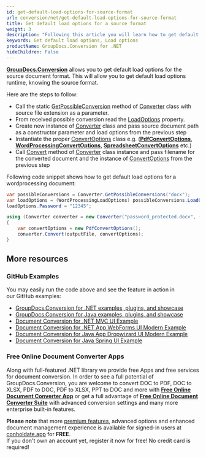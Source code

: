 ```yaml
---
id: get-default-load-options-for-source-format
url: conversion/net/get-default-load-options-for-source-format
title: Get default load options for a source format
weight: 3
description: "Following this article you will learn how to get default load options for a source format with GroupDocs.Conversion for .NET API."
keywords: Get default load options, Load options
productName: GroupDocs.Conversion for .NET
hideChildren: False
---
```

**[GroupDocs.Conversion](https://products.groupdocs.com/conversion/net)** allows you to get default load options for the source document format. This will allow you to get default load options runtime, knowing the source format.

Here are the steps to follow:

*   Call the static [GetPossibleConversion](https://apireference.groupdocs.com/conversion/net/groupdocs.conversion.converter/getpossibleconversions/methods/1) method of [Converter](https://apireference.groupdocs.com/net/conversion/groupdocs.conversion/converter) class with source file extension as a parameter.
*   From received possible conversion read the [LoadOptions](https://apireference.groupdocs.com/conversion/net/groupdocs.conversion.contracts/possibleconversions/properties/loadoptions) property.
*   Create new instance of [Converter](https://apireference.groupdocs.com/net/conversion/groupdocs.conversion/converter) class and pass source document path as a constructor parameter and load options from the previous step
*   Instantiate the proper [ConvertOptions](https://apireference.groupdocs.com/net/conversion/groupdocs.conversion.options.convert/convertoptions) class e.g. (**[PdfConvertOptions](https://apireference.groupdocs.com/net/conversion/groupdocs.conversion.options.convert/pdfconvertoptions)**, **[WordProcessingConvertOptions](https://apireference.groupdocs.com/net/conversion/groupdocs.conversion.options.convert/wordprocessingconvertoptions)**, **[SpreadsheetConvertOptions](https://apireference.groupdocs.com/net/conversion/groupdocs.conversion.options.convert/spreadsheetconvertoptions)** etc.)
*   Call [Convert](https://apireference.groupdocs.com/net/conversion/groupdocs.conversion/converter/methods/convert/2) method of [Converter](https://apireference.groupdocs.com/net/conversion/groupdocs.conversion/converter) class instance and pass filename for the converted document and the instance of [ConvertOptions](https://apireference.groupdocs.com/net/conversion/groupdocs.conversion.options.convert/convertoptions) from the previous step

Following code snippet shows how to get default load options for a wordprocessing document:

```csharp
var possibleConversions = Converter.GetPossibleConversions("docx");
var loadOptions = (WordProcessingLoadOptions) possibleConversions.LoadOptions;
loadOptions.Password = "12345";

using (Converter converter = new Converter("password_protected.docx", () => loadOptions))
{
    var convertOptions = new PdfConvertOptions();
    converter.Convert(outputFile, convertOptions);
}
```

## More resources

### GitHub Examples
You may easily run the code above and see the feature in action in our GitHub examples:
*   [GroupDocs.Conversion for .NET examples, plugins, and showcase](https://github.com/groupdocs-conversion/GroupDocs.Conversion-for-.NET)
*   [GroupDocs.Conversion for Java examples, plugins, and showcase](https://github.com/groupdocs-conversion/GroupDocs.Conversion-for-Java)
*   [Document Conversion for .NET MVC UI Example](https://github.com/groupdocs-conversion/GroupDocs.Conversion-for-.NET-MVC)
*   [Document Conversion for .NET App WebForms UI Modern Example](https://github.com/groupdocs-conversion/GroupDocs.Conversion-for-.NET-WebForms)
*   [Document Conversion for Java App Dropwizard UI Modern Example](https://github.com/groupdocs-conversion/GroupDocs.Conversion-for-Java-Dropwizard)
*   [Document Conversion for Java Spring UI Example](https://github.com/groupdocs-conversion/GroupDocs.Conversion-for-Java-Spring)

### Free Online Document Converter Apps
Along with full-featured .NET library we provide free Apps and free services for document conversion.
In order to see a full potential of GroupDocs.Conversion, you are welcome to convert DOC to PDF, DOC to XLSX, PDF to DOC, PDF to XLSX, PPT to DOC and more with **[Free Online Document Converter App](https://products.groupdocs.app/conversion)** or get a full advantage of **[Free Online Document Converter Suite](https://conholdate.app/features/document-converter-online)** with advanced conversion settings and many more enterprise built-in features.

**Please note** that more [premium features](https://conholdate.app/features), advanced options and enhanced document management experience is available for signed-in users at [conholdate.app](https://conholdate.app) for **FREE**.  
If you don't own an account yet, register it now for free! No credit card is required!
